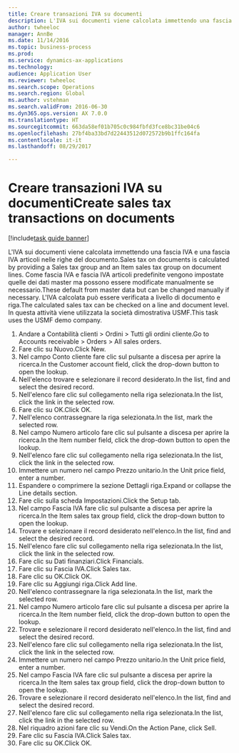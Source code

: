 ```yaml
--- 
title: Creare transazioni IVA su documenti
description: L'IVA sui documenti viene calcolata immettendo una fascia IVA e una fascia IVA articoli nelle righe del documento.
author: twheeloc
manager: AnnBe
ms.date: 11/14/2016
ms.topic: business-process
ms.prod: 
ms.service: dynamics-ax-applications
ms.technology: 
audience: Application User
ms.reviewer: twheeloc
ms.search.scope: Operations
ms.search.region: Global
ms.author: vstehman
ms.search.validFrom: 2016-06-30
ms.dyn365.ops.version: AX 7.0.0
ms.translationtype: HT
ms.sourcegitcommit: 663da58ef01b705c0c984fbfd3fce8bc31be04c6
ms.openlocfilehash: 27bf4ba33bd7d22443512d072572b9b1ffc164fa
ms.contentlocale: it-it
ms.lasthandoff: 08/29/2017

---
```

# <a name="create-sales-tax-transactions-on-documents"></a><span data-ttu-id="d1f65-103">Creare transazioni IVA su documenti</span><span class="sxs-lookup"><span data-stu-id="d1f65-103">Create sales tax transactions on documents</span></span>

[!include[task guide banner](../../includes/task-guide-banner.md)]

<span data-ttu-id="d1f65-104">L'IVA sui documenti viene calcolata immettendo una fascia IVA e una fascia IVA articoli nelle righe del documento.</span><span class="sxs-lookup"><span data-stu-id="d1f65-104">Sales tax on documents is calculated by providing a Sales tax group and an Item sales tax group on document lines.</span></span> <span data-ttu-id="d1f65-105">Come fascia IVA e fascia IVA articoli predefinite vengono impostate quelle dei dati master ma possono essere modificate manualmente se necessario.</span><span class="sxs-lookup"><span data-stu-id="d1f65-105">These default from master data but can be changed manually if necessary.</span></span> <span data-ttu-id="d1f65-106">L'IVA calcolata può essere verificata a livello di documento e riga.</span><span class="sxs-lookup"><span data-stu-id="d1f65-106">The calculated sales tax can be checked on a line and document level.</span></span> <span data-ttu-id="d1f65-107">In questa attività viene utilizzata la società dimostrativa USMF.</span><span class="sxs-lookup"><span data-stu-id="d1f65-107">This task uses the USMF demo company.</span></span>

1. <span data-ttu-id="d1f65-108">Andare a Contabilità clienti > Ordini > Tutti gli ordini cliente.</span><span class="sxs-lookup"><span data-stu-id="d1f65-108">Go to Accounts receivable > Orders > All sales orders.</span></span>
2. <span data-ttu-id="d1f65-109">Fare clic su Nuovo.</span><span class="sxs-lookup"><span data-stu-id="d1f65-109">Click New.</span></span>
3. <span data-ttu-id="d1f65-110">Nel campo Conto cliente fare clic sul pulsante a discesa per aprire la ricerca.</span><span class="sxs-lookup"><span data-stu-id="d1f65-110">In the Customer account field, click the drop-down button to open the lookup.</span></span>
4. <span data-ttu-id="d1f65-111">Nell'elenco trovare e selezionare il record desiderato.</span><span class="sxs-lookup"><span data-stu-id="d1f65-111">In the list, find and select the desired record.</span></span>
5. <span data-ttu-id="d1f65-112">Nell'elenco fare clic sul collegamento nella riga selezionata.</span><span class="sxs-lookup"><span data-stu-id="d1f65-112">In the list, click the link in the selected row.</span></span>
6. <span data-ttu-id="d1f65-113">Fare clic su OK.</span><span class="sxs-lookup"><span data-stu-id="d1f65-113">Click OK.</span></span>
7. <span data-ttu-id="d1f65-114">Nell'elenco contrassegnare la riga selezionata.</span><span class="sxs-lookup"><span data-stu-id="d1f65-114">In the list, mark the selected row.</span></span>
8. <span data-ttu-id="d1f65-115">Nel campo Numero articolo fare clic sul pulsante a discesa per aprire la ricerca.</span><span class="sxs-lookup"><span data-stu-id="d1f65-115">In the Item number field, click the drop-down button to open the lookup.</span></span>
9. <span data-ttu-id="d1f65-116">Nell'elenco fare clic sul collegamento nella riga selezionata.</span><span class="sxs-lookup"><span data-stu-id="d1f65-116">In the list, click the link in the selected row.</span></span>
10. <span data-ttu-id="d1f65-117">Immettere un numero nel campo Prezzo unitario.</span><span class="sxs-lookup"><span data-stu-id="d1f65-117">In the Unit price field, enter a number.</span></span>
11. <span data-ttu-id="d1f65-118">Espandere o comprimere la sezione Dettagli riga.</span><span class="sxs-lookup"><span data-stu-id="d1f65-118">Expand or collapse the Line details section.</span></span>
12. <span data-ttu-id="d1f65-119">Fare clic sulla scheda Impostazioni.</span><span class="sxs-lookup"><span data-stu-id="d1f65-119">Click the Setup tab.</span></span>
13. <span data-ttu-id="d1f65-120">Nel campo Fascia IVA fare clic sul pulsante a discesa per aprire la ricerca.</span><span class="sxs-lookup"><span data-stu-id="d1f65-120">In the Item sales tax group field, click the drop-down button to open the lookup.</span></span>
14. <span data-ttu-id="d1f65-121">Trovare e selezionare il record desiderato nell'elenco.</span><span class="sxs-lookup"><span data-stu-id="d1f65-121">In the list, find and select the desired record.</span></span>
15. <span data-ttu-id="d1f65-122">Nell'elenco fare clic sul collegamento nella riga selezionata.</span><span class="sxs-lookup"><span data-stu-id="d1f65-122">In the list, click the link in the selected row.</span></span>
16. <span data-ttu-id="d1f65-123">Fare clic su Dati finanziari.</span><span class="sxs-lookup"><span data-stu-id="d1f65-123">Click Financials.</span></span>
17. <span data-ttu-id="d1f65-124">Fare clic su Fascia IVA.</span><span class="sxs-lookup"><span data-stu-id="d1f65-124">Click Sales tax.</span></span>
18. <span data-ttu-id="d1f65-125">Fare clic su OK.</span><span class="sxs-lookup"><span data-stu-id="d1f65-125">Click OK.</span></span>
19. <span data-ttu-id="d1f65-126">Fare clic su Aggiungi riga.</span><span class="sxs-lookup"><span data-stu-id="d1f65-126">Click Add line.</span></span>
20. <span data-ttu-id="d1f65-127">Nell'elenco contrassegnare la riga selezionata.</span><span class="sxs-lookup"><span data-stu-id="d1f65-127">In the list, mark the selected row.</span></span>
21. <span data-ttu-id="d1f65-128">Nel campo Numero articolo fare clic sul pulsante a discesa per aprire la ricerca.</span><span class="sxs-lookup"><span data-stu-id="d1f65-128">In the Item number field, click the drop-down button to open the lookup.</span></span>
22. <span data-ttu-id="d1f65-129">Trovare e selezionare il record desiderato nell'elenco.</span><span class="sxs-lookup"><span data-stu-id="d1f65-129">In the list, find and select the desired record.</span></span>
23. <span data-ttu-id="d1f65-130">Nell'elenco fare clic sul collegamento nella riga selezionata.</span><span class="sxs-lookup"><span data-stu-id="d1f65-130">In the list, click the link in the selected row.</span></span>
24. <span data-ttu-id="d1f65-131">Immettere un numero nel campo Prezzo unitario.</span><span class="sxs-lookup"><span data-stu-id="d1f65-131">In the Unit price field, enter a number.</span></span>
25. <span data-ttu-id="d1f65-132">Nel campo Fascia IVA fare clic sul pulsante a discesa per aprire la ricerca.</span><span class="sxs-lookup"><span data-stu-id="d1f65-132">In the Item sales tax group field, click the drop-down button to open the lookup.</span></span>
26. <span data-ttu-id="d1f65-133">Trovare e selezionare il record desiderato nell'elenco.</span><span class="sxs-lookup"><span data-stu-id="d1f65-133">In the list, find and select the desired record.</span></span>
27. <span data-ttu-id="d1f65-134">Nell'elenco fare clic sul collegamento nella riga selezionata.</span><span class="sxs-lookup"><span data-stu-id="d1f65-134">In the list, click the link in the selected row.</span></span>
28. <span data-ttu-id="d1f65-135">Nel riquadro azioni fare clic su Vendi.</span><span class="sxs-lookup"><span data-stu-id="d1f65-135">On the Action Pane, click Sell.</span></span>
29. <span data-ttu-id="d1f65-136">Fare clic su Fascia IVA.</span><span class="sxs-lookup"><span data-stu-id="d1f65-136">Click Sales tax.</span></span>
30. <span data-ttu-id="d1f65-137">Fare clic su OK.</span><span class="sxs-lookup"><span data-stu-id="d1f65-137">Click OK.</span></span>


